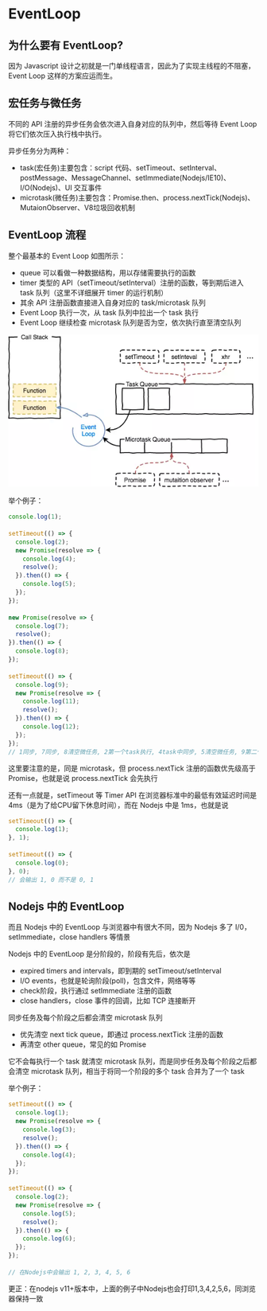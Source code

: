 # EventLoop

## 为什么要有 EventLoop?

因为 Javascript 设计之初就是一门单线程语言，因此为了实现主线程的不阻塞，Event Loop 这样的方案应运而生。

## 宏任务与微任务

不同的 API 注册的异步任务会依次进入自身对应的队列中，然后等待 Event Loop 将它们依次压入执行栈中执行。

异步任务分为两种：

- task(宏任务)主要包含：script 代码、setTimeout、setInterval、postMessage、MessageChannel、setImmediate(Nodejs/IE10)、I/O(Nodejs)、UI 交互事件
- microtask(微任务)主要包含：Promise.then、process.nextTick(Nodejs)、MutaionObserver、V8垃圾回收机制

## EventLoop 流程

整个最基本的 Event Loop 如图所示：

- queue 可以看做一种数据结构，用以存储需要执行的函数
- timer 类型的 API（setTimeout/setInterval）注册的函数，等到期后进入 task 队列（这里不详细展开 timer 的运行机制）
- 其余 API 注册函数直接进入自身对应的 task/microtask 队列
- Event Loop 执行一次，从 task 队列中拉出一个 task 执行
- Event Loop 继续检查 microtask 队列是否为空，依次执行直至清空队列

<img src="/img/eventloop.png">

举个例子：

```js
console.log(1);

setTimeout(() => {
  console.log(2);
  new Promise(resolve => {
    console.log(4);
    resolve();
  }).then(() => {
    console.log(5);
  });
});

new Promise(resolve => {
  console.log(7);
  resolve();
}).then(() => {
  console.log(8);
});

setTimeout(() => {
  console.log(9);
  new Promise(resolve => {
    console.log(11);
    resolve();
  }).then(() => {
    console.log(12);
  });
});
// 1同步, 7同步, 8清空微任务, 2第一个task执行, 4task中同步, 5清空微任务, 9第二个task执行, 11task中同步, 12清空微任务
```

这里要注意的是，同是 microtask，但 process.nextTick 注册的函数优先级高于 Promise，也就是说 process.nextTick 会先执行

还有一点就是，setTimeout 等 Timer API 在浏览器标准中的最低有效延迟时间是 4ms（是为了给CPU留下休息时间），而在 Nodejs 中是 1ms，也就是说

```js
setTimeout(() => {
  console.log(1);
}, 1);

setTimeout(() => {
  console.log(0);
}, 0);
// 会输出 1, 0 而不是 0, 1
```

## Nodejs 中的 EventLoop

而且 Nodejs 中的 EventLoop 与浏览器中有很大不同，因为 Nodejs 多了 I/0，setImmediate，close handlers 等情景

Nodejs 中的 EventLoop 是分阶段的，阶段有先后，依次是

- expired timers and intervals，即到期的 setTimeout/setInterval
- I/O events，也就是轮询阶段(poll)，包含文件，网络等等
- check阶段，执行通过 setImmediate 注册的函数
- close handlers，close 事件的回调，比如 TCP 连接断开

同步任务及每个阶段之后都会清空 microtask 队列

- 优先清空 next tick queue，即通过 process.nextTick 注册的函数
- 再清空 other queue，常见的如 Promise

它不会每执行一个 task 就清空 microtask 队列，而是同步任务及每个阶段之后都会清空 microtask 队列，相当于将同一个阶段的多个 task 合并为了一个 task

举个例子：

```js
setTimeout(() => {
  console.log(1);
  new Promise(resolve => {
    console.log(3);
    resolve();
  }).then(() => {
    console.log(4);
  });
});

setTimeout(() => {
  console.log(2);
  new Promise(resolve => {
    console.log(5);
    resolve();
  }).then(() => {
    console.log(6);
  });
});

// 在Nodejs中会输出 1, 2, 3, 4, 5, 6
```

更正：在nodejs v11+版本中，上面的例子中Nodejs也会打印1,3,4,2,5,6，同浏览器保持一致